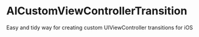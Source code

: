 # AICustomViewControllerTransition
Easy and tidy way for creating custom UIViewController transitions for iOS
